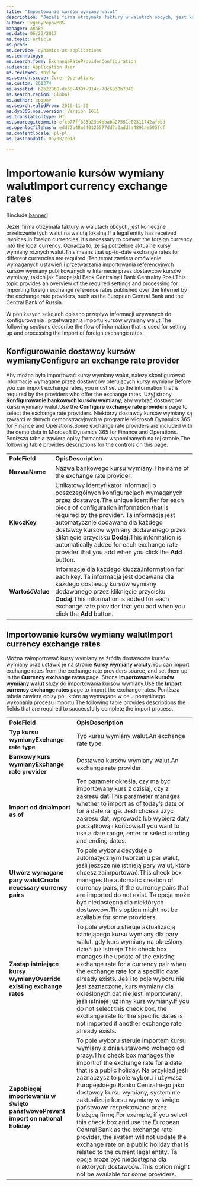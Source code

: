 ```yaml
---
title: "Importowanie kursów wymiany walut"
description: "Jeżeli firma otrzymała faktury w walutach obcych, jest konieczne przeliczenie tych walut na walutę lokalną. Oznacza to, że są potrzebne aktualne kursy wymiany różnych walut. Ten temat zawiera omówienie wymaganych ustawień i przetwarzania importowania referencyjnych kursów wymiany publikowanych w Internecie przez dostawców kursów wymiany, takich jak Europejski Bank Centralny i Bank Centralny Rosji."
author: EvgenyPopovMBS
manager: AnnBe
ms.date: 06/20/2017
ms.topic: article
ms.prod: 
ms.service: dynamics-ax-applications
ms.technology: 
ms.search.form: ExchangeRateProviderConfiguration
audience: Application User
ms.reviewer: shylaw
ms.search.scope: Core, Operations
ms.custom: 261374
ms.assetid: b2b22868-de68-439f-914c-78c6930b7340
ms.search.region: Global
ms.author: epopov
ms.search.validFrom: 2016-11-30
ms.dyn365.ops.version: Version 1611
ms.translationtype: HT
ms.sourcegitcommit: efcb77ff883b29a4bbaba27551e02311742afbbd
ms.openlocfilehash: edd72b48a640126577dd7a2add3a4891ae505fdf
ms.contentlocale: pl-pl
ms.lasthandoff: 05/08/2018

---
```


# <a name="import-currency-exchange-rates"></a><span data-ttu-id="f9404-105">Importowanie kursów wymiany walut</span><span class="sxs-lookup"><span data-stu-id="f9404-105">Import currency exchange rates</span></span>

[!include [banner](../includes/banner.md)]

<span data-ttu-id="f9404-106">Jeżeli firma otrzymała faktury w walutach obcych, jest konieczne przeliczenie tych walut na walutę lokalną.</span><span class="sxs-lookup"><span data-stu-id="f9404-106">If a legal entity has received invoices in foreign currencies, it’s necessary to convert the foreign currency into the local currency.</span></span> <span data-ttu-id="f9404-107">Oznacza to, że są potrzebne aktualne kursy wymiany różnych walut.</span><span class="sxs-lookup"><span data-stu-id="f9404-107">This means that up-to-date exchange rates for different currencies are required.</span></span> <span data-ttu-id="f9404-108">Ten temat zawiera omówienie wymaganych ustawień i przetwarzania importowania referencyjnych kursów wymiany publikowanych w Internecie przez dostawców kursów wymiany, takich jak Europejski Bank Centralny i Bank Centralny Rosji.</span><span class="sxs-lookup"><span data-stu-id="f9404-108">This topic provides an overview of the required settings and processing for importing foreign exchange reference rates published over the Internet by the exchange rate providers, such as the European Central Bank and the Central Bank of Russia.</span></span>

<span data-ttu-id="f9404-109">W poniższych sekcjach opisano przepływ informacji używanych do konfigurowania i przetwarzania importu kursów wymiany walut.</span><span class="sxs-lookup"><span data-stu-id="f9404-109">The following sections describe the flow of information that is used for setting up and processing the import of foreign exchange rates.</span></span>

## <a name="configure-an-exchange-rate-provider"></a><span data-ttu-id="f9404-110">Konfigurowanie dostawcy kursów wymiany</span><span class="sxs-lookup"><span data-stu-id="f9404-110">Configure an exchange rate provider</span></span>
<span data-ttu-id="f9404-111">Aby można było importować kursy wymiany walut, należy skonfigurować informacje wymagane przez dostawców oferujących kursy wymiany.</span><span class="sxs-lookup"><span data-stu-id="f9404-111">Before you can import exchange rates, you must set up the information that is required by the providers who offer the exchange rates.</span></span> <span data-ttu-id="f9404-112">Użyj strony **Konfigurowanie bankowych kursów wymiany**, aby wybrać dostawców kursu wymiany walut.</span><span class="sxs-lookup"><span data-stu-id="f9404-112">Use the **Configure exchange rate providers** page to select the exchange rate providers.</span></span> <span data-ttu-id="f9404-113">Niektórzy dostawcy kursów wymiany są zawarci w danych demonstracyjnych w programie Microsoft Dynamics 365 for Finance and Operations.</span><span class="sxs-lookup"><span data-stu-id="f9404-113">Some exchange rate providers are included with the demo data in Microsoft Dynamics 365 for Finance and Operations.</span></span> <span data-ttu-id="f9404-114">Poniższa tabela zawiera opisy formantów wspominanych na tej stronie.</span><span class="sxs-lookup"><span data-stu-id="f9404-114">The following table provides descriptions for the controls on this page.</span></span>

|           |                                                                                                                                                                                                                             |
|-----------|-----------------------------------------------------------------------------------------------------------------------------------------------------------------------------------------------------------------------------|
| <span data-ttu-id="f9404-115">**Pole**</span><span class="sxs-lookup"><span data-stu-id="f9404-115">**Field**</span></span> | <span data-ttu-id="f9404-116">**Opis**</span><span class="sxs-lookup"><span data-stu-id="f9404-116">**Description**</span></span>                                                                                                                                                                                                             |
| <span data-ttu-id="f9404-117">**Nazwa**</span><span class="sxs-lookup"><span data-stu-id="f9404-117">**Name**</span></span>  | <span data-ttu-id="f9404-118">Nazwa bankowego kursu wymiany.</span><span class="sxs-lookup"><span data-stu-id="f9404-118">The name of the exchange rate provider.</span></span>                                                                                                                                                                                     |
| <span data-ttu-id="f9404-119">**Klucz**</span><span class="sxs-lookup"><span data-stu-id="f9404-119">**Key**</span></span>   | <span data-ttu-id="f9404-120">Unikatowy identyfikator informacji o poszczególnych konfiguracjach wymaganych przez dostawcę.</span><span class="sxs-lookup"><span data-stu-id="f9404-120">The unique identifier for each piece of configuration information that is required by the provider.</span></span> <span data-ttu-id="f9404-121">Ta informacja jest automatycznie dodawana dla każdego dostawcy kursów wymiany dodawanego przez kliknięcie przycisku **Dodaj**.</span><span class="sxs-lookup"><span data-stu-id="f9404-121">This information is automatically added for each exchange rate provider that you add when you click the **Add** button.</span></span> |
| <span data-ttu-id="f9404-122">**Wartość**</span><span class="sxs-lookup"><span data-stu-id="f9404-122">**Value**</span></span> | <span data-ttu-id="f9404-123">Informacje dla każdego klucza.</span><span class="sxs-lookup"><span data-stu-id="f9404-123">Information for each key.</span></span> <span data-ttu-id="f9404-124">Ta informacja jest dodawana dla każdego dostawcy kursów wymiany dodawanego przez kliknięcie przycisku **Dodaj**.</span><span class="sxs-lookup"><span data-stu-id="f9404-124">This information is added for each exchange rate provider that you add when you click the **Add** button.</span></span>                                                                                         |

## <a name="import-currency-exchange-rates"></a><span data-ttu-id="f9404-125">Importowanie kursów wymiany walut</span><span class="sxs-lookup"><span data-stu-id="f9404-125">Import currency exchange rates</span></span>
<span data-ttu-id="f9404-126">Można zaimportować kursy wymiany ze źródła dostawców kursów wymiany oraz ustawić je na stronie **Kursy wymiany waluty**.</span><span class="sxs-lookup"><span data-stu-id="f9404-126">You can import exchange rates from the exchange rate providers source, and set them up in the **Currency exchange rates** page.</span></span> <span data-ttu-id="f9404-127">Strona **Importowanie kursów wymiany walut** służy do importowania kursów wymiany.</span><span class="sxs-lookup"><span data-stu-id="f9404-127">Use the **Import currency exchange rates** page to import the exchange rates.</span></span> <span data-ttu-id="f9404-128">Poniższa tabela zawiera opisy pól, które są wymagane w celu pomyślnego wykonania procesu importu.</span><span class="sxs-lookup"><span data-stu-id="f9404-128">The following table provides descriptions the fields that are required to successfully complete the import process.</span></span>

|                                        |                                                                                                                                                                                                                                                                                                                                                                             |
|----------------------------------------|-----------------------------------------------------------------------------------------------------------------------------------------------------------------------------------------------------------------------------------------------------------------------------------------------------------------------------------------------------------------------------|
| <span data-ttu-id="f9404-129">**Pole**</span><span class="sxs-lookup"><span data-stu-id="f9404-129">**Field**</span></span>                              | <span data-ttu-id="f9404-130">**Opis**</span><span class="sxs-lookup"><span data-stu-id="f9404-130">**Description**</span></span>                                                                                                                                                                                                                                                                                                                                                             |
| <span data-ttu-id="f9404-131">**Typ kursu wymiany**</span><span class="sxs-lookup"><span data-stu-id="f9404-131">**Exchange rate type**</span></span>                 | <span data-ttu-id="f9404-132">Typ kursu wymiany walut.</span><span class="sxs-lookup"><span data-stu-id="f9404-132">An exchange rate type.</span></span>                                                                                                                                                                                                                                                                                                                                                      |
| <span data-ttu-id="f9404-133">**Bankowy kurs wymiany**</span><span class="sxs-lookup"><span data-stu-id="f9404-133">**Exchange rate provider**</span></span>             | <span data-ttu-id="f9404-134">Dostawca kursów wymiany walut.</span><span class="sxs-lookup"><span data-stu-id="f9404-134">An exchange rate provider.</span></span>                                                                                                                                                                                                                                                                                                                                                  |
| <span data-ttu-id="f9404-135">**Import od dnia**</span><span class="sxs-lookup"><span data-stu-id="f9404-135">**Import as of**</span></span>                       | <span data-ttu-id="f9404-136">Ten parametr określa, czy ma być importowany kurs z dzisiaj, czy z zakresu dat.</span><span class="sxs-lookup"><span data-stu-id="f9404-136">This parameter manages whether to import as of today’s date or for a date range.</span></span> <span data-ttu-id="f9404-137">Jeśli chcesz użyć zakresu dat, wprowadź lub wybierz daty początkową i końcową.</span><span class="sxs-lookup"><span data-stu-id="f9404-137">If you want to use a date range, enter or select starting and ending dates.</span></span>                                                                                                                                                                                                                |
| <span data-ttu-id="f9404-138">**Utwórz wymagane pary walut**</span><span class="sxs-lookup"><span data-stu-id="f9404-138">**Create necessary currency pairs**</span></span>    | <span data-ttu-id="f9404-139">To pole wyboru decyduje o automatycznym tworzeniu par walut, jeśli jeszcze nie istnieją pary walut, które chcesz zaimportować.</span><span class="sxs-lookup"><span data-stu-id="f9404-139">This check box manages the automatic creation of currency pairs, if the currency pairs that are imported do not exist.</span></span> <span data-ttu-id="f9404-140">Ta opcja może być niedostępna dla niektórych dostawców.</span><span class="sxs-lookup"><span data-stu-id="f9404-140">This option might not be available for some providers.</span></span>                                                                                                                                                                                               |
| <span data-ttu-id="f9404-141">**Zastąp istniejące kursy wymiany**</span><span class="sxs-lookup"><span data-stu-id="f9404-141">**Override existing exchange rates**</span></span>   | <span data-ttu-id="f9404-142">To pole wyboru steruje aktualizacją istniejącego kursu wymiany dla pary walut, gdy kurs wymiany na określony dzień już istnieje.</span><span class="sxs-lookup"><span data-stu-id="f9404-142">This check box manages the update of the existing exchange rate for a currency pair when the exchange rate for a specific date already exists.</span></span> <span data-ttu-id="f9404-143">Jeśli to pole wyboru nie jest zaznaczone, kurs wymiany dla określonych dat nie jest importowany, jeśli istnieje już inny kurs wymiany.</span><span class="sxs-lookup"><span data-stu-id="f9404-143">If you do not select this check box, the exchange rate for the specific dates is not imported if another exchange rate already exists.</span></span>                                                                                       |
| <span data-ttu-id="f9404-144">**Zapobiegaj importowaniu w święto państwowe**</span><span class="sxs-lookup"><span data-stu-id="f9404-144">**Prevent import on national holiday**</span></span> | <span data-ttu-id="f9404-145">To pole wyboru steruje importem kursu wymiany z dnia ustawowo wolnego od pracy.</span><span class="sxs-lookup"><span data-stu-id="f9404-145">This check box manages the import of the exchange rate for a date that is a public holiday.</span></span> <span data-ttu-id="f9404-146">Na przykład jeśli zaznaczysz to pole wyboru i używasz Europejskiego Banku Centralnego jako dostawcy kursu wymiany, system nie zaktualizuje kursu wymiany w święto państwowe respektowane przez bieżącą firmę.</span><span class="sxs-lookup"><span data-stu-id="f9404-146">For example, if you select this check box and use the European Central Bank as the exchange rate provider, the system will not update the exchange rate on a public holiday that is related to the current legal entity.</span></span> <span data-ttu-id="f9404-147">Ta opcja może być niedostępna dla niektórych dostawców.</span><span class="sxs-lookup"><span data-stu-id="f9404-147">This option might not be available for some providers.</span></span> |






